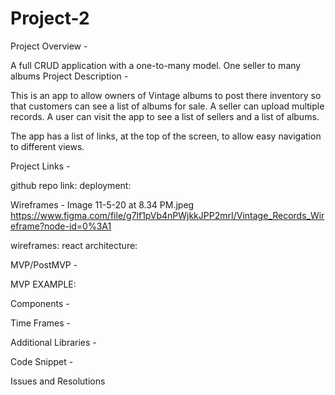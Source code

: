 # Project-2

Project Overview - 

A full CRUD application with a one-to-many model. One seller to many albums
Project Description - 

This is an app to allow owners of Vintage albums to post there inventory so that customers can see a list of albums for sale.  A seller can upload multiple records.  A user can visit the app to see a list of sellers and a list of albums.  

The app has a list of links, at the top of the screen, to allow easy navigation to different views.  

Project Links - 

github repo link: 
deployment:

Wireframes - Image 11-5-20 at 8.34 PM.jpeg
https://www.figma.com/file/g7lf1pVb4nPWjkkJPP2mrI/Vintage_Records_Wireframe?node-id=0%3A1

wireframes:
react architecture:



MVP/PostMVP - 

MVP EXAMPLE:

Components -


Time Frames -

Additional Libraries -

Code Snippet -

Issues and Resolutions
